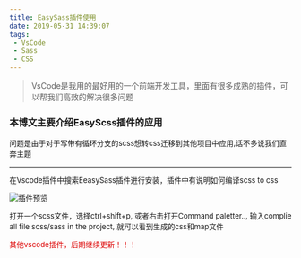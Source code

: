 ```yaml
---
title: EasySass插件使用
date: 2019-05-31 14:39:07
tags:
 - VsCode
 - Sass
 - CSS
---
```


> VsCode是我用的最好用的一个前端开发工具，里面有很多成熟的插件，可以帮我们高效的解决很多问题

### 本博文主要介绍EasyScss插件的应用


<font size=2> 问题是由于对于写带有循环分支的scss想转css迁移到其他项目中应用,话不多说我们直奔主题


---


在Vscode插件中搜索EeasySass插件进行安装，插件中有说明如何编译scss to css

![插件预览](/assets/img/easyscss.png)

<font size=2> 打开一个scss文件，选择ctrl+shift+p, 或者右击打开Command paletter.., 输入complie all file scss/sass in the project, 就可以看到生成的css和map文件

<font color="#dd0000">其他vscode插件，后期继续更新！！！</font>

